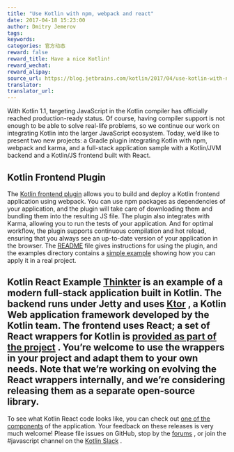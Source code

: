 ```yaml
---
title: "Use Kotlin with npm, webpack and react"
date: 2017-04-18 15:23:00
author: Dmitry Jemerov
tags:
keywords:
categories: 官方动态
reward: false
reward_title: Have a nice Kotlin!
reward_wechat:
reward_alipay:
source_url: https://blog.jetbrains.com/kotlin/2017/04/use-kotlin-with-npm-webpack-and-react/
translator:
translator_url:
---
```


With Kotlin 1.1, targeting JavaScript in the Kotlin compiler has officially reached production-ready status. Of course, having compiler support is not enough to be able to solve real-life problems, so we continue our work on integrating Kotlin into the larger JavaScript ecosystem.
Today, we’d like to present two new projects: a Gradle plugin integrating Kotlin with npm, webpack and karma, and a full-stack application sample with a Kotlin/JVM backend and a Kotlin/JS frontend built with React.
## Kotlin Frontend Plugin

The [Kotlin frontend plugin](https://github.com/Kotlin/kotlin-frontend-plugin) allows you to build and deploy a Kotlin frontend application using webpack. You can use npm packages as dependencies of your application, and the plugin will take care of downloading them and bundling them into the resulting JS file. The plugin also integrates with Karma, allowing you to run the tests of your application. And for optimal workflow, the plugin supports continuous compilation and hot reload, ensuring that you always see an up-to-date version of your application in the browser.
The [README](https://github.com/Kotlin/kotlin-frontend-plugin/blob/master/README.md) file gives instructions for using the plugin, and the examples directory contains a [simple example](https://github.com/Kotlin/kotlin-frontend-plugin/tree/master/examples/frontend-only) showing how you can apply it in a real project.
## Kotlin React Example [Thinkter](https://github.com/Kotlin/kotlin-fullstack-sample) is an example of a modern full-stack application built in Kotlin. The backend runs under Jetty and uses [Ktor](https://github.com/kotlin/ktor) , a Kotlin Web application framework developed by the Kotlin team. The frontend uses React; a set of React wrappers for Kotlin is [provided as part of the project](https://github.com/Kotlin/kotlin-fullstack-sample/tree/master/frontend/src/org/jetbrains/react) . You’re welcome to use the wrappers in your project and adapt them to your own needs. Note that we’re working on evolving the React wrappers internally, and we’re considering releasing them as a separate open-source library.
To see what Kotlin React code looks like, you can check out [one of the components](https://github.com/Kotlin/kotlin-fullstack-sample/blob/master/frontend/src/org/jetbrains/demo/thinkter/NewThoughtComponent.kt) of the application.
Your feedback on these releases is very much welcome! Please file issues on GitHub, stop by the [forums](https://discuss.kotlinlang.org/) , or join the #javascript channel on the [Kotlin Slack](http://slack.kotlinlang.org/) .
